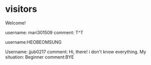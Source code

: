 # visitors

Welcome!


username: mari301509
comment: T^T

username:HEOBEOMSUNG

Username: jjub0217
comment: Hi, there! i don't know everything.
My situation: Beginner
comment:BYE

